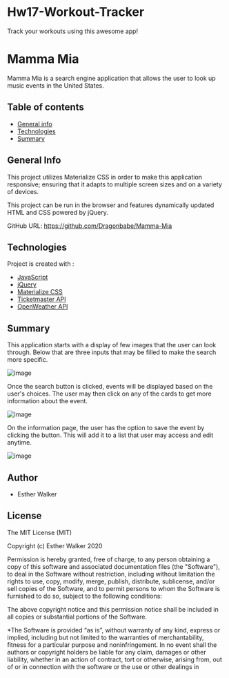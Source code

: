 # Hw17-Workout-Tracker
Track your workouts using this awesome app!

# Mamma Mia

Mamma Mia is a search engine application that allows the user to look up music events in the United States.

## Table of contents

- [General info](#general-info)
- [Technologies](#Technologies)
- [Summary](#Summary)

## General Info

This project utilizes Materialize CSS in order to make this application responsive; ensuring that it adapts to multiple screen sizes and on a variety of devices.

This project can be run in the browser and features dynamically updated HTML and CSS powered by jQuery.

GitHub URL: https://github.com/Dragonbabe/Mamma-Mia

## Technologies

Project is created with :

- [JavaScript](https://www.javascript.com/)
- [jQuery](https://jquery.com/)
- [Materialize CSS](https://materializecss.com/)
- [Ticketmaster API](https://developer.ticketmaster.com/products-and-docs/apis/getting-started/)
- [OpenWeather API](https://openweathermap.org/api)

## Summary

This application starts with a display of few images that the user can look through. Below that are three inputs that may be filled to make the search more specific.

![image](https://user-images.githubusercontent.com/55167673/72480341-01a95a80-37ac-11ea-88b3-109cc6cb76f7.png)

Once the search button is clicked, events will be displayed based on the user's choices. The user may then click on any of the cards to get more information about the event.

![image](https://user-images.githubusercontent.com/55167673/72480644-f145af80-37ac-11ea-8ef5-aca3757a90c4.png)

On the information page, the user has the option to save the event by clicking the button. This will add it to a list that user may access and edit anytime.

![image](https://user-images.githubusercontent.com/55167673/72580994-a2724580-3892-11ea-9460-d58a048482b0.png)

## Author

- Esther Walker

## License

The MIT License (MIT)

Copyright (c) Esther Walker 2020

Permission is hereby granted, free of charge, to any person obtaining a copy
of this software and associated documentation files (the "Software"), to deal
in the Software without restriction, including without limitation the rights
to use, copy, modify, merge, publish, distribute, sublicense, and/or sell
copies of the Software, and to permit persons to whom the Software is
furnished to do so, subject to the following conditions:

The above copyright notice and this permission notice shall be included in
all copies or substantial portions of the Software.

*The Software is provided “as is”, without warranty of any kind, express or implied, including but not limited to the warranties of merchantability, fitness for a particular purpose and noninfringement. In no event shall the authors or copyright holders be liable for any claim, damages or other liability, whether in an action of contract, tort or otherwise, arising from, out of or in connection with the software or the use or other dealings in
